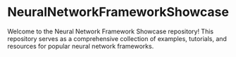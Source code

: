 # NeuralNetworkFrameworkShowcase
Welcome to the Neural Network Framework Showcase repository! This repository serves as a comprehensive collection of examples, tutorials, and resources for popular neural network frameworks. 
